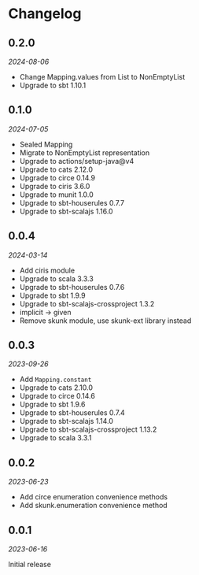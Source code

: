 # Changelog

## 0.2.0

_2024-08-06_

- Change Mapping.values from List to NonEmptyList
- Upgrade to sbt 1.10.1

## 0.1.0

_2024-07-05_

- Sealed Mapping
- Migrate to NonEmptyList representation
- Upgrade to actions/setup-java@v4
- Upgrade to cats 2.12.0
- Upgrade to circe 0.14.9
- Upgrade to ciris 3.6.0
- Upgrade to munit 1.0.0
- Upgrade to sbt-houserules 0.7.7
- Upgrade to sbt-scalajs 1.16.0

## 0.0.4

_2024-03-14_

- Add ciris module
- Upgrade to scala 3.3.3
- Upgrade to sbt-houserules 0.7.6
- Upgrade to sbt 1.9.9
- Upgrade to sbt-scalajs-crossproject 1.3.2
- implicit -> given
- Remove skunk module, use skunk-ext library instead

## 0.0.3

_2023-09-26_

- Add `Mapping.constant`
- Upgrade to cats 2.10.0
- Upgrade to circe 0.14.6
- Upgrade to sbt 1.9.6
- Upgrade to sbt-houserules 0.7.4
- Upgrade to sbt-scalajs 1.14.0
- Upgrade to sbt-scalajs-crossproject 1.13.2
- Upgrade to scala 3.3.1

## 0.0.2

_2023-06-23_

- Add circe enumeration convenience methods
- Add skunk.enumeration convenience method

## 0.0.1

_2023-06-16_

Initial release

